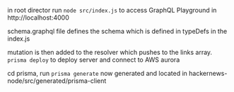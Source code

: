 in root director run `node src/index.js` to access  GraphQL Playground in http://localhost:4000

schema.graphql file defines the schema which is defined in typeDefs in the index.js

mutation is then added to the resolver which pushes to the links array.
`prisma deploy` to deploy server and connect to AWS aurora

cd prisma, run `prisma generate`  now generated and located in hackernews-node/src/generated/prisma-client
